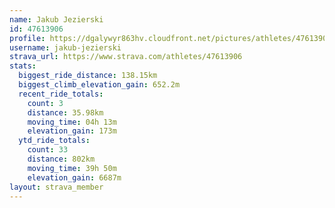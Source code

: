 ```yaml
---
name: Jakub Jezierski
id: 47613906
profile: https://dgalywyr863hv.cloudfront.net/pictures/athletes/47613906/14681924/1/large.jpg
username: jakub-jezierski
strava_url: https://www.strava.com/athletes/47613906
stats:
  biggest_ride_distance: 138.15km
  biggest_climb_elevation_gain: 652.2m
  recent_ride_totals:
    count: 3
    distance: 35.98km
    moving_time: 04h 13m
    elevation_gain: 173m
  ytd_ride_totals:
    count: 33
    distance: 802km
    moving_time: 39h 50m
    elevation_gain: 6687m
layout: strava_member
--- 
```

